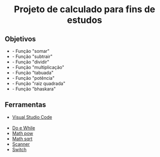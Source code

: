 <h1 align="center">Projeto de calculado para fins de estudos</h1>

<h2>Objetivos</h2>
<ul>
  <li> - Função "somar"</li>
  <li> - Função "subtrair"</li>
  <li> - Função "dividir"</li>
  <li> - Função "multiplicação"</li>
  <li> - Função "tabuada"</li>
  <li> - Função "potência"</li>
  <li> - Função "raiz quadrada"</li>
  <li> - Função "bhaskara"</li>
</ul>

##

<h2>Ferramentas</h2>

<ul>
  <li><a href="https://code.visualstudio.com">Visual Studio Code</a></li><br>

  <li><a href="https://www.w3schools.com/java/java_while_loop_do.asp">Do e While</a></li>
  <li><a href="https://www.w3schools.com/jsref/jsref_pow.asp">Math pow</a></li>
  <li><a href="https://www.w3schools.com/jsref/jsref_sqrt.asp">Math sqrt</a></li>
  <li><a href="https://www.w3schools.com/java/java_user_input.asp">Scanner</a></li>
  <li><a href="https://www.w3schools.com/java/java_switch.asp">Switch</a></li>
</ul>
